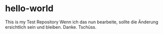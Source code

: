 # hello-world
This is my Test Repository
Wenn ich das nun bearbeite, sollte die Änderung ersichtlich sein und bleiben. Danke. Tschüss.
